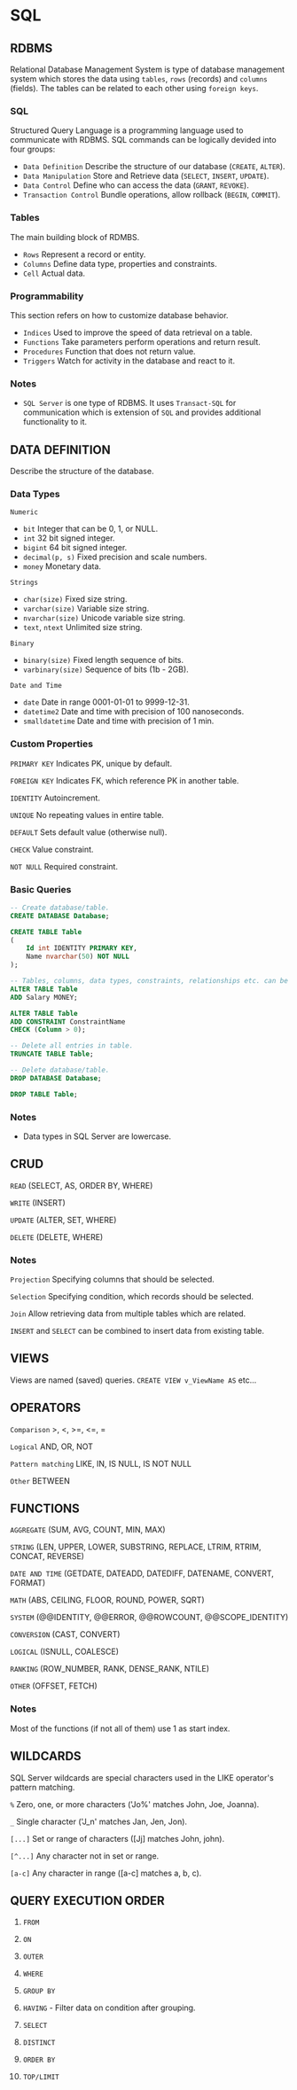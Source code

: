# SQL

## RDBMS

Relational Database Management System is type of database management
system which stores the data using `tables`, `rows` (records) and `columns`
(fields). The tables can be related to each other using `foreign keys`.

### SQL

Structured Query Language is a programming language used to communicate with
RDBMS. SQL commands can be logically devided into four groups:

- `Data Definition` Describe the structure of our database (`CREATE`, `ALTER`).
- `Data Manipulation` Store and Retrieve data (`SELECT`, `INSERT`, `UPDATE`).
- `Data Control` Define who can access the data (`GRANT`, `REVOKE`).
- `Transaction Control` Bundle operations, allow rollback (`BEGIN`, `COMMIT`).

### Tables

The main building block of RDMBS.

- `Rows` Represent a record or entity.
- `Columns` Define data type, properties and constraints.
- `Cell` Actual data.

### Programmability

This section refers on how to customize database behavior.

- `Indices` Used to improve the speed of data retrieval on a table.
- `Functions` Take parameters perform operations and return result.
- `Procedures` Function that does not return value.
- `Triggers` Watch for activity in the database and react to it.

### Notes

- `SQL Server` is one type of RDBMS. It uses `Transact-SQL` for communication
which is extension of `SQL` and provides additional functionality to it.

## DATA DEFINITION

Describe the structure of the database.

### Data Types

`Numeric`
- `bit` Integer that can be 0, 1, or NULL.
- `int` 32 bit signed integer.
- `bigint` 64 bit signed integer.
- `decimal(p, s)` Fixed precision and scale numbers.
- `money` Monetary data.

`Strings`
- `char(size)` Fixed size string.
- `varchar(size)` Variable size string.
- `nvarchar(size)` Unicode variable size string.
- `text`, `ntext` Unlimited size string.

`Binary`
- `binary(size)` Fixed length sequence of bits.
- `varbinary(size)` Sequence of bits (1b - 2GB).

`Date and Time`
- `date` Date in range 0001-01-01 to 9999-12-31.
- `datetime2` Date and time with precision of 100 nanoseconds.
- `smalldatetime` Date and time with precision of 1 min.

### Custom Properties

`PRIMARY KEY` Indicates PK, unique by default.

`FOREIGN KEY` Indicates FK, which reference PK in another table.

`IDENTITY` Autoincrement.

`UNIQUE` No repeating values in entire table.

`DEFAULT` Sets default value (otherwise null).

`CHECK` Value constraint.

`NOT NULL` Required constraint.

### Basic Queries

```sql
-- Create database/table.
CREATE DATABASE Database;

CREATE TABLE Table
(
    Id int IDENTITY PRIMARY KEY,
    Name nvarchar(50) NOT NULL
);

-- Tables, columns, data types, constraints, relationships etc. can be altered.
ALTER TABLE Table
ADD Salary MONEY;

ALTER TABLE Table
ADD CONSTRAINT ConstraintName
CHECK (Column > 0);

-- Delete all entries in table.
TRUNCATE TABLE Table;

-- Delete database/table.
DROP DATABASE Database;

DROP TABLE Table;
```

### Notes

- Data types in SQL Server are lowercase.

## CRUD

`READ` (SELECT, AS, ORDER BY, WHERE)

`WRITE` (INSERT)

`UPDATE` (ALTER, SET, WHERE)

`DELETE` (DELETE, WHERE)

### Notes

`Projection` Specifying columns that should be selected.

`Selection` Specifying condition, which records should be selected.

`Join` Allow retrieving data from multiple tables which are related.

`INSERT` and `SELECT` can be combined to insert data from existing table.

## VIEWS

Views are named (saved) queries. `CREATE VIEW v_ViewName AS` etc...

## OPERATORS

`Comparison` >, <, >=, <=, =

`Logical` AND, OR, NOT

`Pattern matching` LIKE, IN, IS NULL, IS NOT NULL

`Other` BETWEEN

## FUNCTIONS

`AGGREGATE` (SUM, AVG, COUNT, MIN, MAX)

`STRING` (LEN, UPPER, LOWER, SUBSTRING, REPLACE, LTRIM, RTRIM, CONCAT, REVERSE)

`DATE AND TIME` (GETDATE, DATEADD, DATEDIFF, DATENAME, CONVERT, FORMAT)

`MATH` (ABS, CEILING, FLOOR, ROUND, POWER, SQRT)

`SYSTEM` (@@IDENTITY, @@ERROR, @@ROWCOUNT, @@SCOPE_IDENTITY)

`CONVERSION` (CAST, CONVERT)

`LOGICAL` (ISNULL, COALESCE)

`RANKING` (ROW_NUMBER, RANK, DENSE_RANK, NTILE)

`OTHER` (OFFSET, FETCH)

### Notes

Most of the functions (if not all of them) use 1 as start index.

## WILDCARDS

SQL Server wildcards are special characters used in the LIKE operator's pattern
matching.

`%` Zero, one, or more characters ('Jo%' matches John, Joe, Joanna).

`_` Single character ('J_n' matches Jan, Jen, Jon).

`[...]` Set or range of characters ([Jj] matches John, john).

`[^...]` Any character not in set or range.

`[a-c]` Any character in range ([a-c] matches a, b, c).

## QUERY EXECUTION ORDER

01. `FROM`

02. `ON`

03. `OUTER`

04. `WHERE`

05. `GROUP BY`

06. `HAVING` - Filter data on condition after grouping.

07. `SELECT`

08. `DISTINCT`

09. `ORDER BY`

10. `TOP/LIMIT`